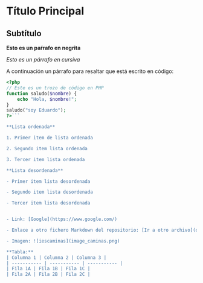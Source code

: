 # Título Principal

## Subtítulo

**Esto es un paŕrafo en negrita**

*Esto es un párrafo en cursiva*

A continuación un párrafo para resaltar que está escrito en código:

```php
<?php
// Este es un trozo de código en PHP
function saludo($nombre) {
    echo "Hola, $nombre!";
}
saludo("soy Eduardo");
?>```

**Lista ordenada**

1. Primer item de lista ordenada

2. Segundo item lista ordenada

3. Tercer item lista ordenada

**Lista desordenada**

- Primer item lista desordenada

- Segundo item lista desordenada

- Tercer item lista desordenada 


- Link: [Google](https://www.google.com/)

- Enlace a otro fichero Markdown del repositorio: [Ir a otro archivo](otroarchivo.md)

- Imagen: ![iescaminas](image_caminas.png)

**Tabla:**
| Columna 1 | Columna 2 | Columna 3 |
| ----------- | ----------- | ----------- |
| Fila 1A | Fila 1B | Fila 1C |
| Fila 2A | Fila 2B | Fila 2C |

